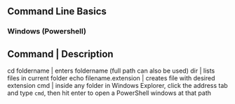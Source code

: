 ## Command Line Basics

### Windows (Powershell)

Command | Description
------------------------------
cd foldername | enters foldername (full path can also be used)
dir | lists files in current folder
echo filename.extension | creates file with desired extension
cmd | inside any folder in Windows Explorer, click the address tab and type `cmd`, then hit enter to open a PowerShell windows at that path

